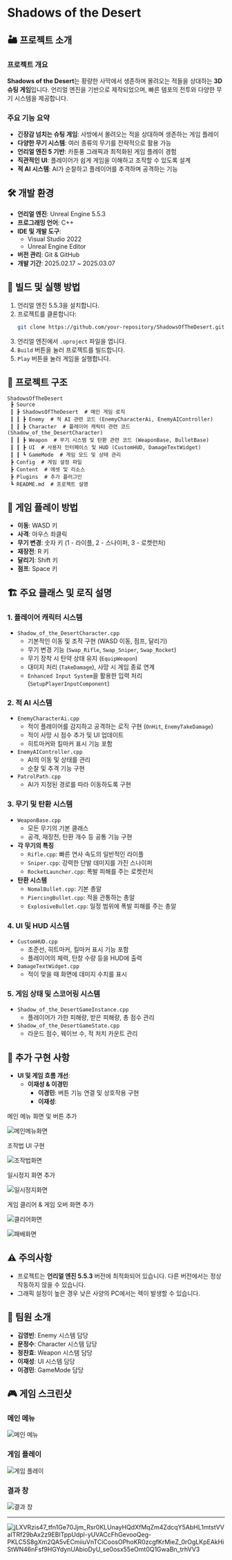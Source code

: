 # Shadows of the Desert

## 🏜 프로젝트 소개

### 프로젝트 개요

**Shadows of the Desert**는 황량한 사막에서 생존하며 몰려오는 적들을 상대하는 **3D 슈팅 게임**입니다. 언리얼 엔진을 기반으로 제작되었으며, 빠른 템포의 전투와 다양한 무기 시스템을 제공합니다.

### 주요 기능 요약

- **긴장감 넘치는 슈팅 게임**: 사방에서 몰려오는 적을 상대하며 생존하는 게임 플레이
- **다양한 무기 시스템**: 여러 종류의 무기를 전략적으로 활용 가능
- **언리얼 엔진 5 기반**: 카툰풍 그래픽과 최적화된 게임 플레이 경험
- **직관적인 UI**: 플레이어가 쉽게 게임을 이해하고 조작할 수 있도록 설계
- **적 AI 시스템**: AI가 순찰하고 플레이어를 추격하며 공격하는 기능

## 🛠 개발 환경

- **언리얼 엔진**: Unreal Engine 5.5.3
- **프로그래밍 언어**: C++
- **IDE 및 개발 도구**:
  - Visual Studio 2022
  - Unreal Engine Editor
- **버전 관리**: Git & GitHub
- **개발 기간**: 2025.02.17 ~ 2025.03.07

## 🔧 빌드 및 실행 방법

1. 언리얼 엔진 5.5.3을 설치합니다.
2. 프로젝트를 클론합니다:
   ```sh
   git clone https://github.com/your-repository/ShadowsOfTheDesert.git
   ```
3. 언리얼 엔진에서 `.uproject` 파일을 엽니다.
4. `Build` 버튼을 눌러 프로젝트를 빌드합니다.
5. `Play` 버튼을 눌러 게임을 실행합니다.

## 📂 프로젝트 구조

```
ShadowsOfTheDesert
 ┣ Source
 ┃ ┣ ShadowsOfTheDesert  # 메인 게임 로직
 ┃ ┃ ┣ Enemy  # 적 AI 관련 코드 (EnemyCharacterAi, EnemyAIController)
 ┃ ┃ ┣ Character  # 플레이어 캐릭터 관련 코드 (Shadow_of_the_DesertCharacter)
 ┃ ┃ ┣ Weapon  # 무기 시스템 및 탄환 관련 코드 (WeaponBase, BulletBase)
 ┃ ┃ ┣ UI  # 사용자 인터페이스 및 HUD (CustomHUD, DamageTextWidget)
 ┃ ┃ ┗ GameMode  # 게임 모드 및 상태 관리
 ┣ Config  # 게임 설정 파일
 ┣ Content  # 에셋 및 리소스
 ┣ Plugins  # 추가 플러그인
 ┗ README.md  # 프로젝트 설명
```

## 🏹 게임 플레이 방법

- **이동**: WASD 키
- **사격**: 마우스 좌클릭
- **무기 변경**: 숫자 키 (1 - 라이플, 2 - 스나이퍼, 3 - 로켓런처)
- **재장전**: R 키
- **달리기**: Shift 키
- **점프**: Space 키

## 🏗 주요 클래스 및 로직 설명

### 1. 플레이어 캐릭터 시스템

- `Shadow_of_the_DesertCharacter.cpp`
  - 기본적인 이동 및 조작 구현 (WASD 이동, 점프, 달리기)
  - 무기 변경 기능 (`Swap_Rifle`, `Swap_Sniper`, `Swap_Rocket`)
  - 무기 장착 시 탄약 상태 유지 (`EquipWeapon`)
  - 대미지 처리 (`TakeDamage`), 사망 시 게임 종료 연계
  - `Enhanced Input System`을 활용한 입력 처리 (`SetupPlayerInputComponent`)

### 2. 적 AI 시스템

- `EnemyCharacterAi.cpp`
  - 적이 플레이어를 감지하고 공격하는 로직 구현 (`OnHit`, `EnemyTakeDamage`)
  - 적이 사망 시 점수 추가 및 UI 업데이트
  - 히트마커와 킬마커 표시 기능 포함
- `EnemyAIController.cpp`
  - AI의 이동 및 상태를 관리
  - 순찰 및 추격 기능 구현
- `PatrolPath.cpp`
  - AI가 지정된 경로를 따라 이동하도록 구현

### 3. 무기 및 탄환 시스템

- `WeaponBase.cpp`
  - 모든 무기의 기본 클래스
  - 공격, 재장전, 탄환 개수 등 공통 기능 구현
- **각 무기의 특징**
  - `Rifle.cpp`: 빠른 연사 속도의 일반적인 라이플
  - `Sniper.cpp`: 강력한 단발 데미지를 가진 스나이퍼
  - `RocketLauncher.cpp`: 폭발 피해를 주는 로켓런처
- **탄환 시스템**
  - `NomalBullet.cpp`: 기본 총알
  - `PiercingBullet.cpp`: 적을 관통하는 총알
  - `ExplosiveBullet.cpp`: 일정 범위에 폭발 피해를 주는 총알

### 4. UI 및 HUD 시스템

- `CustomHUD.cpp`
  - 조준선, 히트마커, 킬마커 표시 기능 포함
  - 플레이어의 체력, 탄창 수량 등을 HUD에 출력
- `DamageTextWidget.cpp`
  - 적이 맞을 때 화면에 데미지 수치를 표시

### 5. 게임 상태 및 스코어링 시스템

- `Shadow_of_the_DesertGameInstance.cpp`
  - 플레이어가 가한 피해량, 받은 피해량, 총 점수 관리
- `Shadow_of_the_DesertGameState.cpp`
  - 라운드 점수, 웨이브 수, 적 처치 카운트 관리

## 🌟 추가 구현 사항
- **UI 및 게임 흐름 개선**:
  - **이재성 & 이경민**
    - **이경민**: 버튼 기능 연결 및 상호작용 구현
    - **이재성**:
   

메인 메뉴 화면 및 버튼 추가

![메인메뉴화면](https://github.com/user-attachments/assets/8d9c0105-e512-40bd-a5a8-b1a005203ffa)

조작법 UI 구현

![조작법화면](https://github.com/user-attachments/assets/12b9b53e-adae-4550-b720-71942c40a6d8)

일시정지 화면 추가

![일시정지화면](https://github.com/user-attachments/assets/5378a473-092b-401a-811c-fe5a528e6946)

게임 클리어 & 게임 오버 화면 추가

![클리어화면](https://github.com/user-attachments/assets/e5154619-0f16-466e-8a96-97dbd4d93404)

![패배화면](https://github.com/user-attachments/assets/ce7651f2-9e68-4377-b37d-e9f8ceca8083)


## ⚠️ 주의사항

- 프로젝트는 **언리얼 엔진 5.5.3** 버전에 최적화되어 있습니다. 다른 버전에서는 정상 작동하지 않을 수 있습니다.
- 그래픽 설정이 높은 경우 낮은 사양의 PC에서는 렉이 발생할 수 있습니다.

## 👥 팀원 소개

- **김영빈**: Enemy 시스템 담당
- **문정수**: Character 시스템 담당
- **정찬효**: Weapon 시스템 담당
- **이재성**: UI 시스템 담당
- **이경민**: GameMode 담당

## 🎮 게임 스크린샷

### 메인 메뉴
![메인 메뉴](./main_menu.png)

### 게임 플레이
![게임 플레이](./gameplay.png)

### 결과 창
![결과 창](./result_screen.png)

---


![jLXVRzis47_tfn1Ge70Jjm_Rsr0KLUnayHQdXfMqZm4ZdcqY5AbHL1mtstVVaITRf29bAx2z9EBlTppUdpl-yUVACcFhGevooQeg-PKLC5S8gXm2QA5vECmiiuVnTCiCoosOPhoKR0zcgfKrMieZ_0rOgLKpEAkHiStWN46nFsf9HGYdynUAbioDyU_se0osx55eOmt0Q1GwaBn_trhVV3](https://github.com/user-attachments/assets/87752f81-1891-4b05-add9-2711da619f32)
